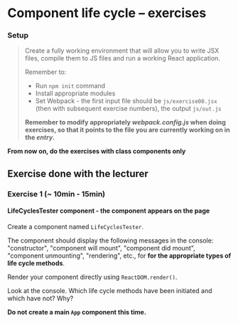 # Component life cycle &ndash; exercises

### Setup

> Create a fully working environment that will allow you to write JSX files, compile them to JS files and run a working React application.
>
> Remember to:
> - Run ```npm init``` command
> - Install appropriate modules
> - Set Webpack - the first input file should be `js/exercise00.jsx` (then with subsequent exercise numbers), the output `js/out.js`
>
> **Remember to modify appropriately _webpack.config.js_ when doing exercises, so that it points to the file you are currently working on in the _entry_.**


**From now on, do the exercises with class components only**


## Exercise done with the lecturer

### Exercise 1 (~ 10min - 15min)

#### LifeCyclesTester component - the component appears on the page

Create a component named `LifeCyclesTester`.

The component should display the following messages in the console: "constructor", "component will mount", "component did mount", "component unmounting", "rendering", etc., for **for the appropriate types of life cycle methods**.

Render your component directly using `ReactDOM.render()`.

Look at the console. Which life cycle methods have been initiated and which have not? Why?

**Do not create a main `App` component this time.**
